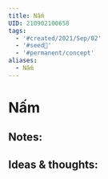 ```yaml
---
title: Nấm
UID: 210902100658
tags:
  - '#created/2021/Sep/02'
  - '#seed🥜'
  - '#permanent/concept'
aliases:
  - Nấm
---
```

# Nấm

## Notes:


## Ideas & thoughts:
